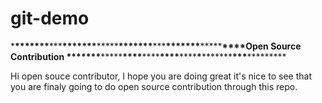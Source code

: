 # git-demo

\***\*\*\*\*\*\*\***\*\*\***\*\*\*\*\*\*\***\*\*\*\*\***\*\*\*\*\*\*\***\*\*\***\*\*\*\*\*\*\***\*\*\*\*\***\*\*\*\*Open Source Contribution **\*\*\*\***\*\*\***\*\*\*\*\***\*\*\*\***\*\*\*\***\*\*\*\***\*\*\*\***\***\*\*\*\*\*\*\***\*\*\***\*\*\*\*\*\*\*\*\*

Hi open souce contributor, I hope you are doing great it's nice to see that you are finaly going to do open source contribution through this repo.
